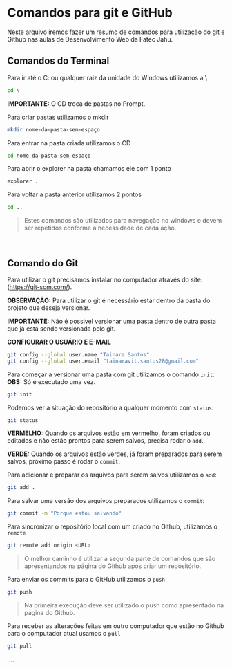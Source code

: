 # Comandos para git e GitHub
Neste arquivo iremos fazer um resumo de comandos para utilização do 
git e Github nas aulas de Desenvolvimento Web da Fatec Jahu.

## Comandos do Terminal
Para ir até o C: ou qualquer raiz da unidade do Windows utilizamos a \
```bash
cd \
```
**IMPORTANTE:** O CD troca de pastas no Prompt.

Para criar pastas utilizamos o mkdir
```bash
mkdir nome-da-pasta-sem-espaço
```

Para entrar na pasta criada utilizamos o CD
```bash
cd nome-da-pasta-sem-espaço
```

Para abrir o explorer na pasta chamamos ele com 1 ponto
```bash
explorer .
```

Para voltar a pasta anterior utilizamos 2 pontos
```bash
cd ..
```
> Estes comandos são utilizados para navegação no windows e devem ser repetidos conforme a necessidade de cada ação.

<br>

## Comando do Git
Para utilizar o git precisamos instalar no computador através do site:(https://git-scm.com/).<br>

**OBSERVAÇÃO:** Para utilizar o git é necessário estar dentro da pasta do projeto que deseja versionar. <br>

**IMPORTANTE:** Não é possivel versionar uma pasta dentro de outra pasta que já está sendo versionada pelo git.

**CONFIGURAR O USUÁRIO E E-MAIL**
```bash
git config --global user.name "Tainara Santos"
git config --global user.email "tainaravit.santos28@gmail.com"
```

Para começar a versionar uma pasta com git utilizamos o comando `init`:
**OBS:** Só é executado uma vez.
```bash
git init
```

Podemos ver a situação do repositório a qualquer momento com `status`:
```bash
git status
```
**VERMELHO:** Quando os arquivos estão em vermelho, foram criados ou editados e não estão prontos para serem salvos, precisa rodar o `add`.

**VERDE:** Quando os arquivos estão verdes, já foram preparados para serem salvos, próximo passo é rodar o `commit`.

Para adicionar e preparar os arquivos para serem salvos utilizamos o `add`:
```bash
git add .
```

Para salvar uma versão dos arquivos preparados utilizamos o `commit`:
```bash
git commit -m "Porque estou salvando"
```

Para sincronizar o repositório local com um criado no Github, utilizamos o `remote`
```bash
git remote add origin <URL>
```
> O melhor caminho é utilizar a segunda parte de comandos que são apresentandos na página do Github após criar um repositório.

Para enviar os commits para o GitHub utilizamos o `push`
```bash
git push
```
> Na primeira execução deve ser utilizado o push como apresentado na página do Github.

Para receber as alterações feitas em outro computador que estão no Github para o computador atual usamos o `pull`
````bash
git pull
````

....
